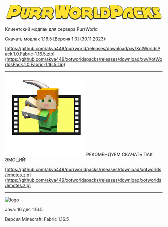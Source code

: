 ![PurrWorldPacks](https://github.com/akva449/purrworldpacks/blob/main/PurrWorldPacks.png)

Клиентский модпак для сервера PurrWorld

Скачать модпак 1.16.5 [Версия 1.0] (30.11.2023):

[https://github.com/akva449/purrworld/releases/download/xw/XotWorldsPack.1.0.Fabric-1.16.5.zip](https://github.com/akva449/xotworldspacks/releases/download/xw/XotWorldsPack.1.0.Fabric-1.16.5.zip)

-----------------------------------------------------------------------------------------------------

![Emote](https://github.com/akva449/purrworldpacks/blob/main/emote.png)
РЕКОМЕНДУЕМ СКАЧАТЬ ПАК ЭМОЦИЙ!

[https://github.com/akva449/purrworldpacks/releases/download/xotworlds/emotes.zip](https://github.com/akva449/xotworldspacks/releases/download/xotworlds/emotes.zip)

-----------------------------------------------------------------------------------------------------

![logo](https://user-images.githubusercontent.com/75758629/192112078-9bfa4832-823f-4bd1-ab6c-e1480bc2b62b.png)

Java: 16 для 1.16.5

Версия Minecraft: Fabric 1.16.5
